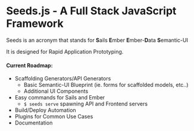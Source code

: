 # Seeds.js - A Full Stack JavaScript Framework

Seeds is an acronym that stands for **S**ails **E**mber **E**mber-**D**ata **S**emantic-UI

It is designed for Rapid Application Prototyping.

#### Current Roadmap:

- Scaffolding Generators/API Generators
	- Basic Semantic-UI Blueprint (ie. forms for scaffolded models, etc..)
	- Additional UI Components
- Easy commands for Sails and Ember
	- `$ seeds serve` spawning API and Frontend servers
- Build/Deploy Automation
- Plugins for Common Use Cases
- Documentation

